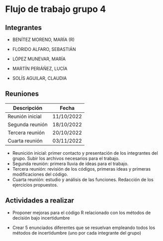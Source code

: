 # Flujo de trabajo grupo 4

## Integrantes

* BENÍTEZ MORENO, MARÍA (R)

* FLORIDO ALFARO, SEBASTIÁN

* LÓPEZ MUNEVAR, MARÍA

* MARTÍN PERIÁÑEZ, LUCÍA

* SOLÍS AGUILAR, CLAUDIA

## Reuniones

| Descripción | Fecha |
|-------------|-------|
| Reunión inicial | 11/10/2022 |
| Segunda reunión | 18/10/2022 |
| Tercera reunión | 20/10/2022 |
| Cuarta reunión  | 03/11/2022 |

* Reunición inicial: primer contacto y presentación de los integrantes del grupo. Subir los archivos necesarios para el trabajo.
* Segunda reunión: primera lluvia de ideas para el trabajo.
* Tercera reunión: revisión de los códigos, primeras ideas y primeras modificaciones del código.
* Cuarta reunión: estudio y análisis de las funciones. Redacción de los ejercicios propuestos.


## Actividades a realizar

* Proponer mejoras para el código R relacionado con los métodos de decisión bajo incertidumbre

* Crear 5 enunciados diferentes que se resuelvan empleando todos los métodos de incertidumbre (uno por cada integrante del grupo)
